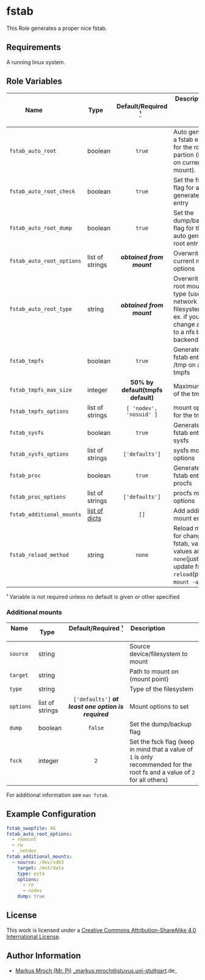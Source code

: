 # fstab

This Role generates a proper nice fstab.


## Requirements

A running linux system.


## Role Variables

| Name                      | Type                                | Default/Required [¹](#__required)   | Description                                                                                                      |
|---------------------------|-------------------------------------|:-----------------------------------:|------------------------------------------------------------------------------------------------------------------|
| `fstab_auto_root`         | boolean                             |                `true`               | Auto generate a fstab entry for the root partion (based on current mount).                                       |
| `fstab_auto_root_check`   | boolean                             |                `true`               | Set the fsck flag for auto generated root entry                                                                  |
| `fstab_auto_root_dump`    | boolean                             |                `true`               | Set the dump/backup flag for the auto generated root entry                                                       |
| `fstab_auto_root_options` | list of strings                     |      ___obtained from mount___      | Overwrite the current mount options                                                                              |
| `fstab_auto_root_type`    | string                              |      ___obtained from mount___      | Overwrites root mount type (useful for network filesystems, for ex. if you change a cifs to a nfs based backend) |
| `fstab_tmpfs`             | boolean                             |                `true`               | Generate a fstab entry for /tmp on a tmpfs                                                                       |
| `fstab_tmpfs_max_size`    | integer                             |  **50% by default(tmpfs default)**  | Maximum size of the tmpfs                                                                                        |
| `fstab_tmpfs_options`     | list of strings                     |       `[ 'nodev', 'nosuid' ]`       | mount options for the tmpfs                                                                                      |
| `fstab_sysfs`             | boolean                             |                `true`               | Generate a fstab entry for sysfs                                                                                 |
| `fstab_sysfs_options`     | list of strings                     |            `['defaults']`           | sysfs mount options                                                                                              |
| `fstab_proc`              | boolean                             |                `true`               | Generate a fstab entry for procfs                                                                                |
| `fstab_proc_options`      | list of strings                     |            `['defaults']`           | procfs mount options                                                                                             |
| `fstab_additional_mounts` | [list of dicts](#additional-mounts) |                 `[]`                | Add additional mount entries                                                                                     |
| `fstab_reload_method`     | string                              |                `none`               | Reload method for changes in fstab, valid values are `none`(just update fstab), `reload`(perform `mount -a`)     |

<a id="__required">¹</a> Variable is not required unless no default is given or other specified


### Additional mounts
| Name               | Type            |          Default/Required [¹](#__required)           | Description                                                                                                                |
|--------------------|-----------------|:----------------------------------------------------:|----------------------------------------------------------------------------------------------------------------------------|
| `source`           | string          |                                                      | Source device/filesystem to mount                                                                                          |
| `target`           | string          |                                                      | Path to mount on (mount point)                                                                                             |
| `type`             | string          |                                                      | Type of the filesystem                                                                                                     |
| `options`          | list of strings | `['defaults']` ___at least one option is required___ | Mount options to set                                                                                                       |
| `dump`             | boolean         |                        `false`                       | Set the dump/backup flag                                                                                                   |
| `fsck`             | integer         |                          `2`                         | Set the fsck flag (keep in mind that a value of `1` is only recommended for the root fs and a value of `2` for all others) |

For additional information see `man fstab`.


## Example Configuration

```yml
fstab_swapfile: 4G
fstab_auto_root_options:
  - remount
  - rw
  - _netdev
fstab_additional_mounts:
  - source: /dev/sdb3
    target: /mnt/data
    type: ext4
    options:
      - ro
      - nodev
    dump: true
```

## License

This work is licensed under a [Creative Commons Attribution-ShareAlike 4.0 International License](https://creativecommons.org/licenses/by-sa/4.0/).


## Author Information

- [Markus Mroch (Mr. Pi)](https://github.com/Mr-Pi) _markus.mroch@stuvus.uni-stuttgart.de_
